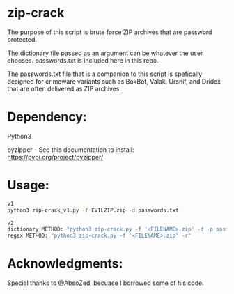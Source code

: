   
# zip-crack
The purpose of this script is brute force ZIP archives that are password protected. 

The dictionary file passed as an argument can be whatever the user chooses. passwords.txt is included here in this repo.

The passwords.txt file that is a companion to this script is spefically designed for crimeware variants such as BokBot, Valak, Ursnif, and Dridex that are often delivered as ZIP archives.

# Dependency:
Python3

pyzipper - See this documentation to install: https://pypi.org/project/pyzipper/

# Usage: 

```sh
v1
python3 zip-crack_v1.py -f EVILZIP.zip -d passwords.txt

v2
dictionary METHOD: "python3 zip-crack.py -f '<FILENAME>.zip' -d -p passwords.txt"
regex METHOD: "python3 zip-crack.py -f '<FILENAME>.zip' -r"
```

# Acknowledgments: 
Special thanks to @AbsoZed, becuase I borrowed some of his code. 
